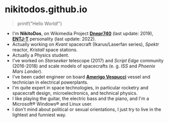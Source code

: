 # nikitodos.github.io

> printf("Hello World!")

+ I'm **NikitoDos**, on Wikimedia Project [**Dnepr740**](https://it.wikipedia.org/wiki/Utente:Dnepr740) (last update: 2019), [**ENTJ-T**](https://www.16personalities.com/free-personality-test/7e0486d1885db) personality (last update: 2022).
+ Actually working on *Kvant* spacecraft (Ikarus/Laserfan series), *Spektr* reactor, *Kristall* space stations.
+ Actually a Physics student.
+ I've worked on *Starseeker* telescope (2017) and *Script Edge* community (2016-2018) and scale models of spacecrafts (e. g. *ISS* and *Phoenix Mars Lander*).
+ I've been cadet engineer on board [**Amerigo Vespucci**](https://en.wikipedia.org/wiki/Italian_training_ship_Amerigo_Vespucci) vessel and technician in electrical powerplants.
+ I'm quite expert in space technologies, in particular rocketry and spacecraft design, microelectronics, and technical physics.
+ I like playing the guitar, the electric bass and the piano, and I'm a Microsoft® Windows® and Linux user.
+ I don't mind about political or sexual orientations, I just try to live in the lightest and funniest way.
